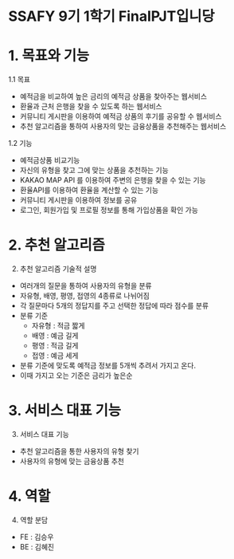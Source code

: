 # SSAFY 9기 1학기 FinalPJT입니당


# 1. 목표와 기능

1.1 목표
- 예적금을 비교하여 높은 금리의 예적금 상품을 찾아주는 웹서비스
- 환율과 근처 은행을 찾을 수 있도록 하는 웹서비스
- 커뮤니티 게시판을 이용하여 예적금 상품의 후기를 공유할 수 웹서비스
- 추천 알고리즘을 통하여 사용자의 맞는 금융상품을 추천해주는 웹서비스

1.2 기능
- 예적금상품 비교기능
- 자신의 유형을 찾고 그에 맞는 상품을 추천하는 기능
- KAKAO MAP API 를 이용하여 주변의 은행을 찾을 수 있는 기능
- 환율API를 이용하여 환율을 계산할 수 있는 기능
- 커뮤니티 게시판을 이용하여 정보를 공유
- 로그인, 회원가입 및 프로필 정보를 통해 가입상품을 확인 가능

# 2. 추천 알고리즘

2. 추천 알고리즘 기술적 설명
- 여러개의 질문을 통하여 사용자의 유형을 분류
- 자유형, 배영, 평영, 접영의 4종류로 나뉘어짐
- 각 질문마다 5개의 정답지를 주고 선택한 정답에 따라 점수를 분류
- 분류 기준
  - 자유형 : 적금 짧게
  - 배영 : 예금 길게
  - 평영 : 적금 길게
  - 접영 : 예금 세게
- 분류 기준에 맞도록 예적금 정보를 5개씩 추려서 가지고 온다.
- 이때 가지고 오는 기준은 금리가 높은순

# 3. 서비스 대표 기능

3. 서비스 대표 기능
- 추천 알고리즘을 통한 사용자의 유형 찾기
- 사용자의 유형에 맞는 금융상품 추천

# 4. 역할

4. 역할 분담
- FE : 김승우
- BE : 김혜진